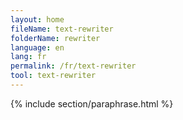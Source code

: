 ```yaml
---
layout: home
fileName: text-rewriter
folderName: rewriter
language: en
lang: fr
permalink: /fr/text-rewriter
tool: text-rewriter
---
```

{% include section/paraphrase.html %}
